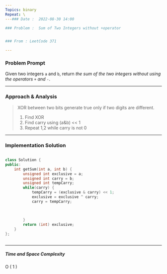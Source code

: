 ```yaml
---
Topics: binary
Repeat: \
---### Date :  2022-08-30 14:00

### Problem :  Sum of Two Integers without +operator


### From : LeetCode 371

---
```

### Problem Prompt
Given two integers `a` and `b`, return _the sum of the two integers without using the operators_ `+` _and_ `-`.


---
### Approach & Analysis
> XOR between two bits generate true only if two digits are different. 
> 1. Find XOR
> 2. Find carry using (a&b) << 1
> 3. Repeat 1,2 while carry is not 0

---
### Implementation Solution
```cpp

class Solution {
public:
    int getSum(int a, int b) {
        unsigned int exclusive = a;
        unsigned int carry = b;
        unsigned int tempCarry;
        while(carry) {
            tempCarry = (exclusive & carry) << 1;
            exclusive = exclusive ^ carry;
            carry = tempCarry;
            
            
            
        }
        return (int) exclusive;
    }
};



```


---
##### Time and Space Complexity

O (  1  )
